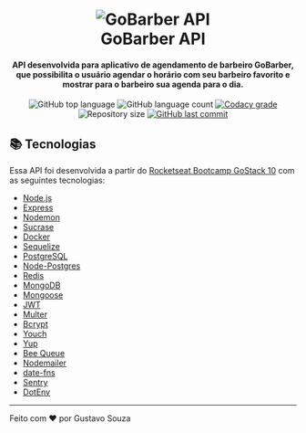 <h1 align="center">
    <img alt="GoBarber API" src="https://res.cloudinary.com/lukemorales/image/upload/v1564533051/readme_logos/gobarber_hg5ddx.png" />
    <br>
    GoBarber API
</h1>

<h4 align="center">
  API desenvolvida para aplicativo de agendamento de barbeiro GoBarber, que possibilita o usuário agendar o horário com seu barbeiro favorito e mostrar para o barbeiro sua agenda para o dia.
</h4>

<p align="center">
  <img alt="GitHub top language" src="https://img.shields.io/github/languages/top/eugustavo/gobarber-api.svg">

  <img alt="GitHub language count" src="https://img.shields.io/github/languages/count/eugustavo/gobarber-api.svg">

  <a href="https://www.codacy.com/app/eugustavo/gobarber-api?utm_source=github.com&amp;utm_medium=referral&amp;utm_content=eugustavo/gobarber-api&amp;utm_campaign=Badge_Grade">
    <img alt="Codacy grade" src="https://img.shields.io/codacy/grade/e4cc1482460841bdaa99c2e75e01f0bc.svg">
  </a>

  <img alt="Repository size" src="https://img.shields.io/github/repo-size/eugustavo/gobarber-api.svg">
  
  <a href="https://github.com/eugustavo/gobarber-api/commits/master">
    <img alt="GitHub last commit" src="https://img.shields.io/github/last-commit/eugustavo/gobarber-api.svg">
  </a>
</p>


## :books: Tecnologias

Essa API foi desenvolvida a partir do [Rocketseat Bootcamp GoStack 10](https://rocketseat.com.br/bootcamp) com as seguintes tecnologias:

-  [Node.js][nodejs]
-  [Express](https://expressjs.com/)
-  [Nodemon](https://nodemon.io/)
-  [Sucrase](https://github.com/alangpierce/sucrase)
-  [Docker](https://www.docker.com/docker-community)
-  [Sequelize](http://docs.sequelizejs.com/)
-  [PostgreSQL](https://www.postgresql.org/)
-  [Node-Postgres](https://www.npmjs.com/package/pg)
-  [Redis](https://redis.io/)
-  [MongoDB](https://www.mongodb.com/)
-  [Mongoose](https://mongoosejs.com/)
-  [JWT](https://jwt.io/)
-  [Multer](https://github.com/expressjs/multer)
-  [Bcrypt](https://www.npmjs.com/package/bcrypt)
-  [Youch](https://www.npmjs.com/package/youch)
-  [Yup](https://www.npmjs.com/package/yup)
-  [Bee Queue](https://www.npmjs.com/package/bcrypt)
-  [Nodemailer](https://nodemailer.com/about/)
-  [date-fns](https://date-fns.org/)
-  [Sentry](https://sentry.io/)
-  [DotEnv](https://www.npmjs.com/package/dotenv)

---

Feito com ♥ por Gustavo Souza

[nodejs]: https://nodejs.org/
[yarn]: https://yarnpkg.com/
[vceditconfig]: https://marketplace.visualstudio.com/items?itemName=EditorConfig.EditorConfig
